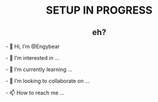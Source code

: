 <!---
Engybear/Engybear is a ✨ special ✨ repository because its `README.md` (this file) appears on your GitHub profile.
You can click the Preview link to take a look at your changes.
--->

<html>
  <head>
    <!-- oh boi here we go -->
    <h1 align="center">SETUP IN PROGRESS</h1>
    <h2 align="center"> eh? </h2>
  </head>
  <body>
    <section>
      <p> - 👋 Hi, I’m @Engybear </p>
      <p> - 👀 I’m interested in ... </p>
      <p> - 🌱 I’m currently learning ... </p>
      <p> - 💞️ I’m looking to collaborate on ... </p>
      <p> - 📫 How to reach me ... </p>
    </section>
  </body>
</html>

